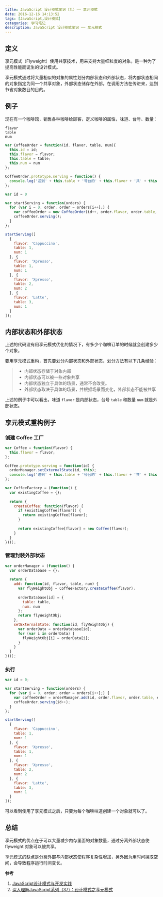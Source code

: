 ```yaml
---
title: JavaScript 设计模式笔记（九）—— 享元模式
date: 2016-12-16 14:13:52
tags: [JavaScript,设计模式]
categories: 学习笔记
description: JavaScript 设计模式笔记 —— 享元模式
---
```


## 定义

享元模式（Flyweight）使用共享技术，用来支持大量细粒度的对象。是一种为了提高性能而诞生的设计模式。

享元模式通过将大量相似的对象的属性划分内部状态和外部状态，将内部状态相同的对象指定为同一个共享对象，外部状态储存在外部，在调用方法在传进来，达到节省对象数目的目的。

<!-- more -->

## 例子

现在有一个咖啡馆，销售各种咖啡给顾客，定义咖啡的属性，味道、台号、数量：

```
flavor
table
num
```

```javascript
var CoffeeOrder = function(id, flavor, table, num){
  this.id = id;
  this.flavor = flavor;
  this.table = table;
  this.num = num
};

CoffeeOrder.prototype.serving = function() {
  console.log('送到' + this.table + '号台的' + this.flavor + '共' + this.num + '杯');
};
```

```javascript
var id = 0

var startServing = function(orders) {
  for (var i = 0, order; order = orders[i++];) {
    var coffeeOrder = new CoffeeOrder(id++, order.flavor, order.table, order.num);
    coffeeOrder.serving();
  }
};

startServing([
  {
    flavor: 'Cappuccino',
    table: 1,
    num: 1
  }, {
    flavor: 'Xpresso',
    table: 1,
    num: 1
  }, {
    flavor: 'Xpresso',
    table: 2,
    num: 2
  }, {
    flavor: 'Latte',
    table: 3,
    num: 1
  }
]);
```

## 内部状态和外部状态

上述的代码没有用享元模式优化的情况下，有多少个咖啡订单的时候就会创建多少个对象。

要用享元模式重构，首先要划分内部状态和外部状态，划分方法有以下几条经验：

> - 内部状态存储于对象内部
> - 内部状态可以被一些对象共享
> - 内部状态独立于具体的场景，通常不会改变。
> - 外部状态取决于具体的场景，并根据场景而变化，外部状态不能被共享

上述的例子中可以看出，味道 `flavor` 是内部状态，台号 `table` 和数量 `num` 就是外部状态。

## 享元模式重构例子

### 创建 Coffee 工厂

```javascript
var Coffee = function(flavor) {
  this.flavor = flavor;
};

Coffee.prototype.serving = function(id) {
  orderManager.setExternalState(id, this);
  console.log('送到' + this.table + '号台的' + this.flavor + '共' + this.num + '杯');
};

var CoffeeFactory = (function() {
  var existingCoffee = {};
  
  return {
    createCoffee: function(flavor) {
      if (existingCoffee[flavor]) {
        return existingCoffee[flavor];
      }
      
      return existingCoffee[flavor] = new Coffee(flavor);
    }
  }
})();
```

### 管理封装外部状态

```javascript
var orderManager = (function() {
  var orderDatabase = {};
  
  return {
    add: function(id, flavor, table, num) {
      var flyWeightObj = CoffeeFactory.createCoffee(flavor);
      
      orderDatabase[id] = {
        table: table,
        num: num
      };
      return flyWeightObj;
    },
    setExternalState: function(id, flyWeightObj) {
      var orderData = orderDatabase[id];
      for (var i in orderData) {
        flyWeightObj[i] = orderData[i];
      }
    }
  }
})();
```

### 执行

```javascript
var id = 0;

var startServing = function(orders) {
  for (var i = 0, order; order = orders[i++];) {
    var coffeeOrder = orderManager.add(id, order.flavor, order.table, order.num);
    coffeeOrder.serving(id++);
  }
};

startServing([
  {
    flavor: 'Cappuccino',
    table: 1,
    num: 1
  }, {
    flavor: 'Xpresso',
    table: 1,
    num: 1
  }, {
    flavor: 'Xpresso',
    table: 2,
    num: 2
  }, {
    flavor: 'Latte',
    table: 3,
    num: 1
  }
]);
```

可以看到使用了享元模式之后，只要为每个咖啡味道创建一个对象就可以了。

## 总结

享元模式的优点在于可以大量减少内存里面的对象数量，通过分离外部状态使 flyweight 对象可以被共享。

享元模式的缺点是分离外部与内部状态使程序复杂性增加，另外因为用时间换取空间，会导致程序运行时间变长。

**参考**

1. [JavaScript设计模式与开发实践](https://book.douban.com/subject/26382780/)
2. [深入理解JavaScript系列（37）：设计模式之享元模式](http://www.cnblogs.com/TomXu/archive/2012/04/09/2379774.html)